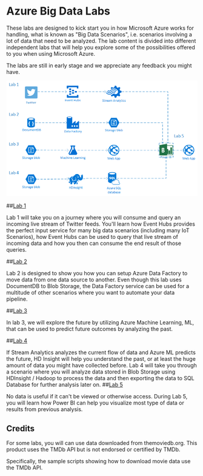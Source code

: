 # Azure Big Data Labs

These labs are designed to kick start you in how Microsoft Azure works for handling, what is known as "Big Data Scenarios", i.e. scenarios involving a lot of data that need to be analyzed. The lab content is divided into different independent labs that will help you explore some of the possibilities offered to you when using Microsoft Azure.

 The labs are still in early stage and we appreciate any feedback you might have.

![alt tag](/media/images/architecture.png)

##<a href="/Lab-1" target="_blank">Lab 1</a>

Lab 1 will take you on a journey where you will consume and query an incoming live stream of Twitter feeds. You'll learn how Event Hubs provides the perfect input service for many big data scenarios (including many IoT Scenarios), how Event Hubs can be used to query that live stream of incoming data and how you then can consume the end result of those queries.
 
##<a href="/Lab-2" target="_blank">Lab 2</a>

Lab 2 is designed to show you how you can setup Azure Data Factory to move data from one data source to another. Even though this lab uses DocumentDB to Blob Storage, the Data Factory service can be used for a multitude of other scenarios where you want to automate your data pipeline.
 
##<a href="/Lab-3" target="_blank">Lab 3</a>

In lab 3, we will explore the future by utilizing Azure Machine Learning, ML, that can be used to predict future outcomes by analyzing the past. 

##<a href="/Lab-4" target="_blank">Lab 4</a>

If Stream Analytics analyzes the current flow of data and Azure ML predicts the future, HD Insight will help you understand the past, or at least the huge amount of data you might have collected before. Lab 4 will take you through a scenario where you will analyze data stored in Blob Storage using HDInsight / Hadoop to process the data and then exporting the data to SQL Database for further analysis later on. 
##<a href="/Lab-5" target="_blank">Lab 5</a>

No data is useful if it can't be viewed or otherwise access. During Lab 5, you will learn how Power BI can help you visualize most type of data or results from previous analysis.


## Credits

For some labs, you will can use data downloaded from themoviedb.org. This product uses the TMDb API but is not endorsed or certified by TMDb.

Specifically, the sample scripts showing how to download movie data use the TMDb API.










